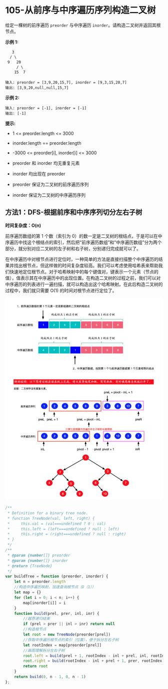 # 105-从前序与中序遍历序列构造二叉树

给定一棵树的前序遍历 `preorder` 与中序遍历 `inorder`。请构造二叉树并返回其根节点。

**示例 1:**

```
   3
  / \
 9   20
     / \
    15  7

输入: preorder = [3,9,20,15,7], inorder = [9,3,15,20,7]
输出: [3,9,20,null,null,15,7]
```

**示例 2:**

```
输入: preorder = [-1], inorder = [-1]
输出: [-1]
```

**提示:**

- 1 <= preorder.length <= 3000

- inorder.length == preorder.length

- -3000 <= preorder[i], inorder[i] <= 3000

- preorder 和 inorder 均无重复元素

- inorder 均出现在 preorder

- preorder 保证为二叉树的前序遍历序列

- inorder 保证为二叉树的中序遍历序列



## 方法1：DFS-根据前序和中序序列切分左右子树

**时间复杂度：O(n)**

前序遍历数组的第 1 个数（索引为 0）的数一定是二叉树的根结点，于是可以在中序遍历中找这个根结点的索引，然后把“前序遍历数组”和“中序遍历数组”分为两个部分，就分别对应二叉树的左子树和右子树，分别递归完成就可以了。

在中序遍历中对根节点进行定位时，一种简单的方法是直接扫描整个中序遍历的结果并找出根节点，但这样做的时间复杂度较高。我们可以考虑使用哈希表来帮助我们快速地定位根节点。对于哈希映射中的每个键值对，键表示一个元素（节点的值），值表示其在中序遍历中的出现位置。在构造二叉树的过程之前，我们可以对中序遍历的列表进行一遍扫描，就可以构造出这个哈希映射。在此后构造二叉树的过程中，我们就只需要 O(1) 的时间对根节点进行定位了。

<img src="img\图解1.jpg" style="zoom:120%;" />

<img src="img\图解2.jpg" style="zoom:120%;" />

```js
/**
 * Definition for a binary tree node.
 * function TreeNode(val, left, right) {
 *     this.val = (val===undefined ? 0 : val)
 *     this.left = (left===undefined ? null : left)
 *     this.right = (right===undefined ? null : right)
 * }
 */
/**
 * @param {number[]} preorder
 * @param {number[]} inorder
 * @return {TreeNode}
 */
var buildTree = function (preorder, inorder) {
    let n = preorder.length
    //构造中序遍历映射，加速查询根节点（O（1））
    let map = {}
    for (let i = 0; i < n; i++) {
        map[inorder[i]] = i
    }
    function build(prel, prer, inl, inr) {
        //越界递归结束
        if (prel > prer || inl > inr) return null
        //构造根节点
        let root = new TreeNode(preorder[prel])
        //获取中序遍历根节点的索引（位置），便于拆分左右子树
        let rootIndex = map[preorder[prel]]
        //画图理解拆分左右子树
        root.left = build(prel + 1, rootIndex - inl + prel, inl, rootIndex - 1)
        root.right = build(rootIndex - inl + prel + 1, prer, rootIndex + 1, inr)
        return root
    }
    return build(0, n - 1, 0, n - 1)
};
```

